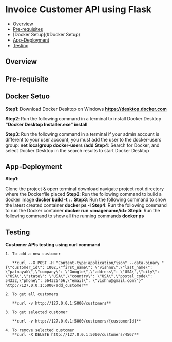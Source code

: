 #  Invoice Customer API using Flask

- [Overview](#overview)
- [Pre-requisites](#pre-requisites)
- [Docker Setup](#Docker Setup)
- [App-Deployment](#App-deployment)
- [Testing](#Curl-Interface)

## Overview 

## Pre-requisite 

## Docker Setuo

**Step1**:
Download Docker Desktop on Windows
    **https://desktop.docker.com**
    
**Step2**: 
Run the following command in a terminal to install Docker Desktop
    **"Docker Desktop Installer.exe" install**
    
**Step3**:
Run the following command in a terminal if your admin account is different to your user account, you must add the user to the docker-users group:
    **net localgroup docker-users <user> /add**
**Step4**:
Search for Docker, and select Docker Desktop in the search results to start Docker Desktop

   
## App-Deployment
**Step1**: 

Clone the project  & open terminal download navigate project root directory where the Dockerfile placed
**Step2**: 
Run the following command to build a docker image
**docker build -t <imagename>:<tag> .**
**Step3**:
Run the following command to show the latest created container
     **docker ps -l**
**Step4**:
Run the following command to run the Docker container
         **docker run <imagename/id>**
**Step5**:
Run the following command to show all the running commands
     **docker ps**
   
## Testing 

**Customer APIs testing using curl command**
 ```
1. To add a new customer

    **curl --X POST -H "Content-type:application/json" --data-binary "{\"customer_id\": 1002,\"first_name\": \"vishnu\",\"last_name\": \"patnayak\",\"company\": \"Google\",\"address\": \"USA\",\"city\": \"USA\",\"state\": \"USA\",\"country\": \"USA\",\"postal_code\": 54332,\"phone\": 564325456,\"email\": \"vishnu@gmail.com\"}" http://127.0.0.1:5000/add_customer**
    
2. To get all customers

    **curl -v http://127.0.0.1:5000/customers**
  
3. To get selected customer

    **curl -v http://127.0.0.1:5000/customers/{customerId}**
 
4. To remove selected customer
    **curl -X DELETE http://127.0.0.1:5000/customers/4567**
```   
